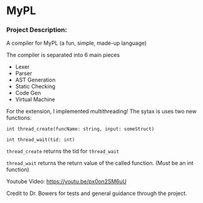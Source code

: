 # MyPL

### Project Description:
A compiler for MyPL (a fun, simple, made-up language)

The compiler is separated into 6 main pieces
 - Lexer
 - Parser
 - AST Generation
 - Static Checking
 - Code Gen
 - Virtual Machine

For the extension, I implemented multithreading!
The sytax is uses two new functions:

`int thread_create(funcName: string, input: someStruct)`

`int thread_wait(tid: int)`


`thread_create` returns the tid for `thread_wait`

`thread_wait` returns the return value of the called function. (Must be an int function)

Youtube Video: https://youtu.be/px0on2SM6uU

Credit to Dr. Bowers for tests and general guidance through the project. 
